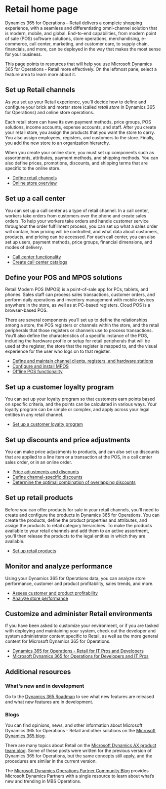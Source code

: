 # Retail home page
Dynamics 365 for Operations – Retail delivers a complete shopping experience, with a seamless and differentiating omni-channel solution that is modern, mobile, and global. End-to-end capabilities, from modern point of sale (POS) software solutions, store operations, merchandising, e-commerce, call center, marketing, and customer care, to supply chain, financials, and more, can be deployed in the way that makes the most sense for your business.

This page points to resources that will help you use Microsoft Dynamics 365 for Operations - Retail more effectively. On the leftmost pane, select a feature area to learn more about it. 

## Set up Retail channels
As you set up your Retail experience, you'll decide how to define and configure your brick and mortar store (called *retail store* in Dynamics 365 for Operations) and online store operations. 

Each retail store can have its own payment methods, price groups, POS solutions, income accounts, expense accounts, and staff. After you create your retail store, you assign the products that you want the store to carry. You also assign employees, registers, and customers to the store. Finally, you add the new store to an organization hierarchy.

When you create your online store, you must set up components such as assortments, attributes, payment methods, and shipping methods. You can also define prices, promotions, discounts, and shipping terms that are specific to the online store.

-   [Define retail channels](define-maintain-retail-channels.md)
-   [Online store overview](online-stores.md)

## Set up a call center
You can set up a call center as a type of retail channel. In a call center, workers take orders from customers over the phone and create sales orders. To help your workers take orders and handle customer service throughout the order fulfillment process, you can set up what a sales order will contain, how pricing will be controlled, and what data about customers, products, and pricing can be accessed. For each call center, you can also set up users, payment methods, price groups, financial dimensions, and modes of delivery.

-   [Call center functionality](call-center-functionality.md)
-   [Create call center catalogs](create-call-center-catalogs.md)

## Define your POS and MPOS solutions
Retail Modern POS (MPOS) is a point-of-sale app for PCs, tablets, and phones. Sales staff can process sales transactions, customer orders, and perform daily operations and inventory management with mobile devices anywhere in the store, as well as at PC-based registers. Cloud POS is a browser-based POS. 

There are several components you’ll set up to define the relationships among a store, the POS registers or channels within the store, and the retail peripherals that those registers or channels use to process transactions. You’ll also define the characteristics of a specific instance of the POS, including the hardware profile or setup for retail peripherals that will be used at the register, the store that the register is mapped to, and the visual experience for the user who logs on to that register.

-   [Define and maintain channel clients, registers, and hardware stations](define-maintain-channel-clients-registers-hw-stations.md)
-   [Configure and install MPOS](retail-modern-pos-device-activation.md)
-   [Offline POS functionality](pos-offline-functionality.md)

## Set up a customer loyalty program
You can set up your loyalty program so that customers earn points based on specific criteria, and the points can be calculated in various ways. Your loyalty program can be simple or complex, and apply across your legal entities in any retail channel.
-   [Set up a customer loyalty program](set-up-customer-loyalty-program.md)

## Set up discounts and price adjustments
You can make price adjustments to products, and can also set up discounts that are applied to a line item or a transaction at the POS, in a call center sales order, or in an online order. 
-   [Price adjustments and discounts](price-adjustments-discounts.md)
-   [Define channel-specific discounts](define-channel-specific-discounts.md)
-   [Determine the optimal combination of overlapping discounts](optimal-combination-overlapping-discounts.md)

## Set up retail products
Before you can offer products for sale in your retail channels, you'll need to create and configure the products in Dynamics 365 for Operations. You can create the products, define the product properties and attributes, and assign the products to retail category hierarchies. To make the products available to your retail channels and add them to an active assortment, you'll then release the products to the legal entities in which they are available.
-   [Set up retail products](set-up-retail-products.md)

## Monitor and analyze performance
Using your Dynamics 365 for Operations data, you can analyze store performance, customer and product profitability, sales trends, and more.
-   [Assess customer and product profitability](assess-customer-product-profitability.md)
-   [Analyze store performance](store-performance-information.md)

## Customize and administer Retail environments
If you have been asked to customize your environment, or if you are tasked with deploying and maintaining your system, check out the developer and system administrator content specific to Retail, as well as the more general content for Microsoft Dynamics 365 for Operations. 
-   [Dynamics 365 for Operations - Retail for IT Pros and Developers](dev-itpro/dev-retail-home-page.md)
-   [Microsoft Dynamics 365 for Operations for Developers and IT Pros](/dynamics365/operations/dev-itpro/dev-tools/developer-home-page)

## Additional resources
### What's new and in development
Go to the <a href="https://roadmap.dynamics.com/">Dynamics 365 Roadmap</a> to see what new features are released and what new features are in development. 

### Blogs
You can find opinions, news, and other information about Microsoft Dynamics 365 for Operations - Retail and other solutions on the <a href="https://community.dynamics.com/b/msftdynamicsblog">Microsoft Dynamics 365 blog</a>.

There are many topics about Retail on the <a href="https://blogs.msdn.microsoft.com/dax/">Microsoft Dynamics AX product team blog</a>. Some of these posts were written for the previous version of Dynamics 365 for Operations, but the same concepts still apply, and the procedures are similar in the current version.

The <a href="https://community.dynamics.com/partner/b/operationspartnercommunityblog">Microsoft Dynamics Operations Partner Community Blog</a> provides Microsoft Dynamics Partners with a single resource to learn about what’s new and trending in MBS Operations.
